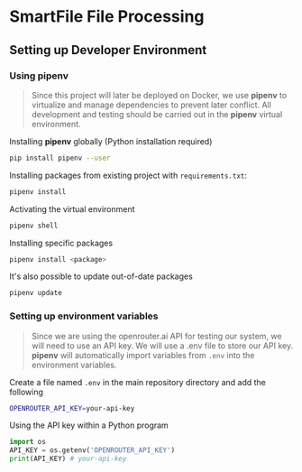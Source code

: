 # SmartFile File Processing



## Setting up Developer Environment

### Using **pipenv**

> Since this project will later be deployed on Docker, we use **pipenv** to virtualize and manage dependencies to prevent later conflict. All development and testing should be carried out in the **pipenv** virtual environment.


Installing **pipenv** globally (Python installation required)
```sh
pip install pipenv --user
```


Installing packages from existing project with `requirements.txt`:
```sh
pipenv install
```


Activating the virtual environment
```sh
pipenv shell
```

Installing specific packages
```sh
pipenv install <package>
```


It's also possible to update out-of-date packages
```sh
pipenv update
```

### Setting up environment variables

> Since we are using the openrouter.ai API for testing our system, we will need to use an API key. We will use a .env file to store our API key. **pipenv** will automatically import variables from `.env` into the environment variables.

Create a file named `.env` in the main repository directory and add the following
```sh
OPENROUTER_API_KEY=your-api-key
```

Using the API key within a Python program
```py
import os
API_KEY = os.getenv('OPENROUTER_API_KEY')
print(API_KEY) # your-api-key
```